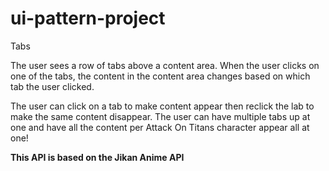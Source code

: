 # ui-pattern-project

Tabs

The user sees a row of tabs above a content area. When the user clicks on one of the tabs, the content in the content area changes based on which tab the user clicked.

The user can click on a tab to make content appear then reclick the lab to make the same content disappear. The user can have multiple tabs up at one and have all the content per Attack On Titans character appear all at one!

**This API is based on the Jikan Anime API**